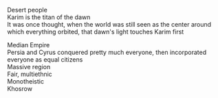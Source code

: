 Desert people  
Karim is the titan of the dawn  
It was once thought, when the world was still seen as the center around which everything orbited, that dawn's light touches Karim first
 
Median Empire  
Persia and Cyrus conquered pretty much everyone, then incorporated everyone as equal citizens  
Massive region  
Fair, multiethnic  
Monotheistic  
Khosrow
